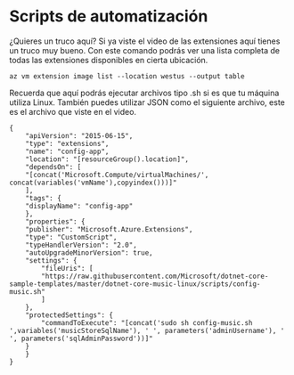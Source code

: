 # Scripts de automatización

¿Quieres un truco aquí? Si ya viste el video de las extensiones aquí tienes un truco muy bueno. Con este comando podrás ver una lista completa de todas las extensiones disponibles en cierta ubicación.
```b
az vm extension image list --location westus --output table
```
Recuerda que aquí podrás ejecutar archivos tipo .sh si es que tu máquina utiliza Linux. También puedes utilizar JSON como el siguiente archivo, este es el archivo que viste en el video.
```b
{
    "apiVersion": "2015-06-15",
    "type": "extensions",
    "name": "config-app",
    "location": "[resourceGroup().location]",
    "dependsOn": [
    "[concat('Microsoft.Compute/virtualMachines/', concat(variables('vmName'),copyindex()))]"
    ],
    "tags": {
    "displayName": "config-app"
    },
    "properties": {
    "publisher": "Microsoft.Azure.Extensions",
    "type": "CustomScript",
    "typeHandlerVersion": "2.0",
    "autoUpgradeMinorVersion": true,
    "settings": {
        "fileUris": [
        "https://raw.githubusercontent.com/Microsoft/dotnet-core-sample-templates/master/dotnet-core-music-linux/scripts/config-music.sh"
        ]
    },
    "protectedSettings": {
        "commandToExecute": "[concat('sudo sh config-music.sh ',variables('musicStoreSqlName'), ' ', parameters('adminUsername'), ' ', parameters('sqlAdminPassword'))]"
    }
    }
}
```


